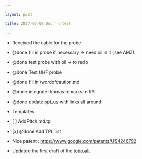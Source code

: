 ```yaml
---

layout: post

title: 2017-07-08 Doc 'n test

---
```



-   Received the cable for the probe
-   @done fill in probe if necessary -&gt; need oil in it (see AMZ)
-   @done test probe with oil -&gt; to redo
-   @done Test UHF probe
-   @done fill in /wordofcaution.md
-   @done integrate thomas remarks in RPi
-   @done update ppt\_us with links all around
-   Templates
-   \[ \] AddPitch.md.tpl
-   \[x\] @done Add TPL list
-   Nice patent : https://www.google.com/patents/US4246792

-   Updated the first draft of the
    [tobo.alt](/alt.tbo/draft.alt.tbo.v0.01pdf)


